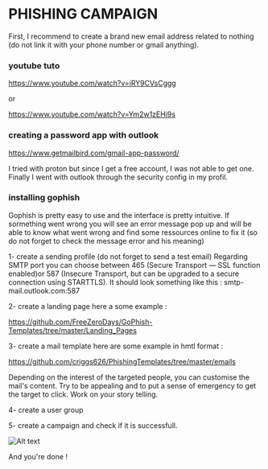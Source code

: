 
# PHISHING CAMPAIGN

First, I recommend to create a brand new email address related to nothing (do not link it with your phone number or gmail anything).

### youtube tuto

https://www.youtube.com/watch?v=iRY9CVsCggg

or 

https://www.youtube.com/watch?v=Ym2w1zEHi9s

### creating a password app with outlook

https://www.getmailbird.com/gmail-app-password/

I tried with proton but since I get a free account, I was not able to get one.
Finally I went with outlook through the security config in my profil.

### installing gophish
Gophish is pretty easy to use and the interface is pretty intuitive.
If sormething went wrong you will see an error message pop up and will be able to know what went wrong and find some ressources online to fix it (so do not forget to check the message error and his meaning)

1- create a sending profile (do not forget to send a test email)
Regarding SMTP port you can choose between 465  (Secure Transport — SSL function enabled)or 587 (Insecure Transport, but can be upgraded to a secure connection using STARTTLS).
It should look something like this : smtp-mail.outlook.com:587

2-  create a landing page
here a some example :

https://github.com/FreeZeroDays/GoPhish-Templates/tree/master/Landing_Pages

3- create a mail template
here are some example in hmtl format :

https://github.com/criggs626/PhishingTemplates/tree/master/emails

Depending on the interest of the targeted people, you can customise the mail's content. 
Try to be appealing and to put a sense of emergency to get the target to click. Work on your story telling.

4- create a user group

5- create a campaign and check if it is successfull.

![Alt text](file:///Users/Julienne/Downloads/image.webp)


And you're done !






